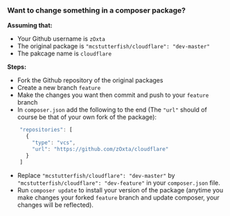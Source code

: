 ### Want to change something in a composer package?

**Assuming that:**

- Your Github username is `zOxta` 
- The original package is `"mcstutterfish/cloudflare": "dev-master"`
- The pakcage name is `cloudflare`

**Steps:**

- Fork the Github repository of the original packages
- Create a new branch `feature`
- Make the changes you want then commit and push to your `feature` branch
- In `composer.json` add the following to the end (The `"url"` should of course be that of your own fork of the package):
```javascript
    "repositories": [
      {
        "type": "vcs",
        "url": "https://github.com/zOxta/cloudflare"
      }
    ]
```
- Replace `"mcstutterfish/cloudflare": "dev-master"` by `"mcstutterfish/cloudflare": "dev-feature"` in your `composer.json` file.
- Run `composer update` to install your version of the package (anytime you make changes your forked `feature` branch and update composer, your changes will be reflected).
